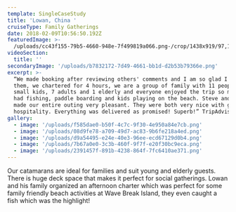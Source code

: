 ```yaml
---
template: SingleCaseStudy
title: 'Lowan, China '
cruiseType: Family Gatherings
date: 2018-02-09T10:56:50.192Z
featuredImage: >-
  /uploads/cc43f155-79b5-4660-948e-7f499819a066.png-/crop/1438x919/97,149/-/preview/
videoSection:
  title: ''
secondaryImage: '/uploads/b7832172-7d49-4661-bb1d-d2b53b79366e.png'
excerpt: >-
  “We made booking after reviewing others' comments and I am so glad I book with
  them, we chartered for 4 hours, we are a group of family with 11 people, 3
  small kids, 7 adults and 1 elderly and everyone enjoyed the trip so much. We
  had fishing, paddle boarding and kids playing on the beach. Steve and Phoebe
  made our entire outing very pleasant. They were both very nice with great
  hospitality. Everything was delivered as promised! Superb!” TripAdvisor
gallery:
  - image: '/uploads/f585dae0-b50f-4c7c-9f30-4e950a84e7cb.png'
  - image: '/uploads/08d9fe78-a709-49d7-ac83-9b6fe218a4ed.png'
  - image: '/uploads/d9a54495-e24e-40e3-96ee-ecd67129d0b4.png'
  - image: '/uploads/7b67a0e0-3c3b-460f-9f7f-e20f30bc9eca.png'
  - image: '/uploads/2391457f-891b-4238-864f-7fc6410ae371.png'
---
```

Our catamarans are ideal for families and suit young and elderly guests. There is huge deck space that makes it perfect for social gatherings. Lowan and his family organized an afternoon charter which was perfect for some family friendly beach activities at Wave Break Island, they even caught a fish which was the highlight!
